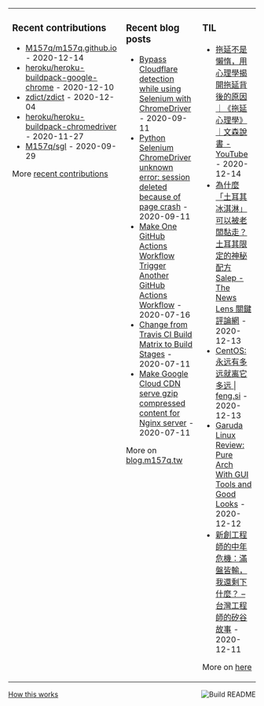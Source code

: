 <table><tr><td valign="top">

### Recent contributions
<!-- recent_contributions starts -->
* [M157q/m157q.github.io](https://github.com/M157q/m157q.github.io) - 2020-12-14
* [heroku/heroku-buildpack-google-chrome](https://github.com/heroku/heroku-buildpack-google-chrome) - 2020-12-10
* [zdict/zdict](https://github.com/zdict/zdict) - 2020-12-04
* [heroku/heroku-buildpack-chromedriver](https://github.com/heroku/heroku-buildpack-chromedriver) - 2020-11-27
* [M157q/sgl](https://github.com/M157q/sgl) - 2020-09-29
<!-- recent_contributions ends -->
More [recent contributions](https://github.com/M157q/M157q/blob/main/recent_contributions.md)
</td><td valign="top">

### Recent blog posts
<!-- blog starts -->
* [Bypass Cloudflare detection while using Selenium with ChromeDriver](https://blog.m157q.tw/posts/2020/09/11/bypass-cloudflare-detection-while-using-selenium-with-chromedriver/) - 2020-09-11
* [Python Selenium ChromeDriver unknown error: session deleted because of page crash](https://blog.m157q.tw/posts/2020/09/11/python-selenium-chromedriver-unknown-error-session-deleted-because-of-page-crash/) - 2020-09-11
* [Make One GitHub Actions Workflow Trigger Another GitHub Actions Workflow](https://blog.m157q.tw/posts/2020/07/16/make-one-github-actions-workflow-trigger-another-github-actions-workflow/) - 2020-07-16
* [Change from Travis CI Build Matrix to Build Stages](https://blog.m157q.tw/posts/2020/07/11/change-from-travis-ci-build-matrix-to-build-stages/) - 2020-07-11
* [Make Google Cloud CDN serve gzip compressed content for Nginx server](https://blog.m157q.tw/posts/2020/07/11/make-google-cloud-cdn-serve-gzip-compressed-content-for-nginx-server/) - 2020-07-11
<!-- blog ends -->
More on [blog.m157q.tw](https://blog.m157q.tw/)
</td><td valign="top">

### TIL
<!-- tils starts -->
* [拖延不是懶惰，用心理學揭開拖延背後的原因｜《拖延心理學》｜文森說書 - YouTube](https://github.com/M157q/m157q.github.io/issues/1238) - 2020-12-14
* [為什麼「土耳其冰淇淋」可以被老闆黏走？土耳其限定的神秘配方Salep - The News Lens 關鍵評論網](https://github.com/M157q/m157q.github.io/issues/1237) - 2020-12-13
* [CentOS: 永远有多远就离它多远 | feng.si](https://github.com/M157q/m157q.github.io/issues/1236) - 2020-12-13
* [Garuda Linux Review: Pure Arch With GUI Tools and Good Looks](https://github.com/M157q/m157q.github.io/issues/1235) - 2020-12-12
* [新創工程師的中年危機：滿盤皆輸，我還剩下什麼？ – 台灣工程師的矽谷故事](https://github.com/M157q/m157q.github.io/issues/1234) - 2020-12-11
<!-- tils ends -->
More on [here](https://github.com/M157q/m157q.github.io/issues?q=is%3Aissue+is%3Aopen+sort%3Aupdated-desc)
</td></tr></table>

<a href="https://github.com/M157q/M157q/actions"><img src="https://github.com/M157q/M157q/workflows/Build%20README/badge.svg" align="right" alt="Build README"></a> <a href="https://simonwillison.net/2020/Jul/10/self-updating-profile-readme/">How this works</a>
